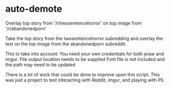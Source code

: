 # auto-demote
Overlay top story from '/r/twosentencehorror' on top image from '/r/abandonedporn'

Take the top story from the twosentencehorror subredding and overlay the text on the top image from the abandonedporn subreddit.

This to take into account:
  You need your own credentials for both praw and imgur.
  File output location needs to be supplied
  Font file is not included and the path may need to be updated
 
There is a lot of work that could be done to improve upon this script. This was just a project to test interacting with Reddit, imgur, and playing with PIL
